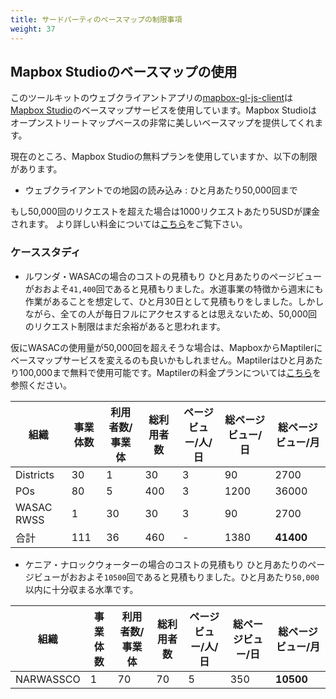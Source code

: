 ```yaml
---
title: サードパーティのベースマップの制限事項
weight: 37
---
```


## Mapbox Studioのベースマップの使用
このツールキットのウェブクライアントアプリの[mapbox-gl-js-client](https://github.com/narwassco/mapbox-gl-js-client)は[Mapbox Studio](https://www.mapbox.com)のベースマップサービスを使用しています。Mapbox Studioはオープンストリートマップベースの非常に美しいベースマップを提供してくれます。

現在のところ、Mapbox Studioの無料プランを使用していますか、以下の制限があります。
* ウェブクライアントでの地図の読み込み : ひと月あたり50,000回まで

もし50,000回のリクエストを超えた場合は1000リクエストあたり5USDが課金されます。
より詳しい料金については[こちら](https://www.mapbox.com/pricing/)をご覧下さい。

### ケーススタディ
- ルワンダ・WASACの場合のコストの見積もり
ひと月あたりのページビューがおおよそ`41,400`回であると見積もりました。水道事業の特徴から週末にも作業があることを想定して、ひと月30日として見積もりをしました。しかしながら、全ての人が毎日フルにアクセスするとは思えないため、50,000回のリクエスト制限はまだ余裕があると思われます。

仮にWASACの使用量が50,000回を超えそうな場合は、MapboxからMaptilerにベースマップサービスを変えるのも良いかもしれません。Maptilerはひと月あたり100,000まで無料で使用可能です。Maptilerの料金プランについては[こちら](https://www.maptiler.com/cloud/plans/)を参照ください。

| 組織 | 事業体数 | 利用者数/事業体 | 総利用者数 | ページビュー/人/日 | 総ページビュー/日 | 総ページビュー/月 |
|-|-|-|-|-|-|-|
| Districts | 30 | 1 | 30 | 3 | 90 | 2700 |
| POs | 80 | 5 | 400 | 3 | 1200 | 36000 |
| WASAC RWSS | 1 | 30 | 30 | 3 | 90 | 2700 |
| 合計 | 111 | 36 | 460 | - | 1380 | **41400** |

- ケニア・ナロックウォーターの場合のコストの見積もり
ひと月あたりのページビューがおおよそ`10500`回であると見積もりました。ひと月あたり`50,000`以内に十分収まる水準です。

| 組織 | 事業体数 | 利用者数/事業体 | 総利用者数 | ページビュー/人/日 | 総ページビュー/日 | 総ページビュー/月 |
|-|-|-|-|-|-|-|
| NARWASSCO | 1 | 70 | 70 | 5 | 350 | **10500** |
